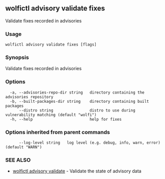 ## wolfictl advisory validate fixes

Validate fixes recorded in advisories

### Usage

```
wolfictl advisory validate fixes [flags]
```

### Synopsis

Validate fixes recorded in advisories

### Options

```
  -a, --advisories-repo-dir string   directory containing the advisories repository
  -b, --built-packages-dir string    directory containing built packages
      --distro string                distro to use during vulnerability matching (default "wolfi")
  -h, --help                         help for fixes
```

### Options inherited from parent commands

```
      --log-level string   log level (e.g. debug, info, warn, error) (default "WARN")
```

### SEE ALSO

* [wolfictl advisory validate](wolfictl_advisory_validate.md)	 - Validate the state of advisory data

